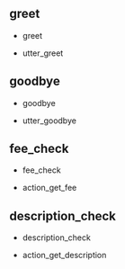 ## greet 
* greet 
 - utter_greet 
 
## goodbye
* goodbye
 - utter_goodbye

## fee_check
* fee_check
 - action_get_fee

## description_check
* description_check
 - action_get_description
 
